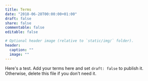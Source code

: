 ```yaml
---
title: Terms
date: "2018-06-28T00:00:00+01:00"
draft: false
share: false
commentable: false
editable: false

# Optional header image (relative to `static/img/` folder).
header:
  caption: ""
  image: ""
---
```

Here's a test.
Add your terms here and set `draft: false` to publish it. Otherwise, delete this file if you don't need it.
